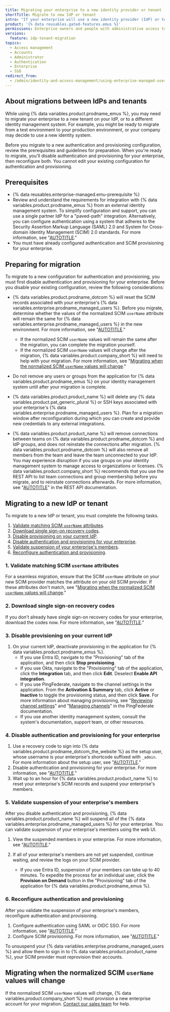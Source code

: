 ```yaml
---
title: Migrating your enterprise to a new identity provider or tenant
shortTitle: Migrate to new IdP or tenant
intro: "If your enterprise will use a new identity provider (IdP) or tenant for authentication and provisioning after you initially configure Security Assertion Markup Language (SAML) or OpenID Connect (OIDC) and SCIM, you can migrate to a new configuration."
product: '{% data reusables.gated-features.emus %}'
permissions: Enterprise owners and people with administrative access to your IdP can migrate your enterprise to a new IdP or tenant.
versions:
  feature: idp-tenant-migration
topics:
  - Access management
  - Accounts
  - Administrator
  - Authentication
  - Enterprise
  - SSO
redirect_from:
  - /admin/identity-and-access-management/using-enterprise-managed-users-for-iam/migrating-your-enterprise-to-a-new-identity-provider-or-tenant
---
```


## About migrations between IdPs and tenants

While using {% data variables.product.prodname_emus %}, you may need to migrate your enterprise to a new tenant on your IdP, or to a different identity management system. For example, you might be ready to migrate from a test environment to your production environment, or your company may decide to use a new identity system.

Before you migrate to a new authentication and provisioning configuration, review the prerequisites and guidelines for preparation. When you're ready to migrate, you'll disable authentication and provisioning for your enterprise, then reconfigure both. You cannot edit your existing configuration for authentication and provisioning.

## Prerequisites

* {% data reusables.enterprise-managed.emu-prerequisite %}
* Review and understand the requirements for integration with {% data variables.product.prodname_emus %} from an external identity management system. To simplify configuration and support, you can use a single partner IdP for a "paved-path" integration. Alternatively, you can configure authentication using a system that adheres to the Security Assertion Markup Language (SAML) 2.0 and System for Cross-domain Identity Management (SCIM) 2.0 standards. For more information, see "[AUTOTITLE](/admin/identity-and-access-management/understanding-iam-for-enterprises/about-enterprise-managed-users#about-authentication-and-user-provisioning)."
* You must have already configured authentication and SCIM provisioning for your enterprise.

## Preparing for migration

To migrate to a new configuration for authentication and provisioning, you must first disable authentication and provisioning for your enterprise. Before you disable your existing configuration, review the following considerations:

* {% data variables.product.prodname_dotcom %} will reset the SCIM records associated with your enterprise's {% data variables.enterprise.prodname_managed_users %}. Before you migrate, determine whether the values of the normalized SCIM `userName` attribute will remain the same for {% data variables.enterprise.prodname_managed_users %} in the new environment. For more information, see "[AUTOTITLE](/admin/identity-and-access-management/iam-configuration-reference/username-considerations-for-external-authentication)."

  * If the normalized SCIM `userName` values will remain the same after the migration, you can complete the migration yourself.
  * If the normalized SCIM `userName` values will change after the migration, {% data variables.product.company_short %} will need to help with your migration. For more information, see "[Migrating when the normalized SCIM `userName` values will change](#migrating-when-the-normalized-scim-username-values-will-change)."
* Do not remove any users or groups from the application for {% data variables.product.prodname_emus %} on your identity management system until after your migration is complete.
* {% data variables.product.product_name %} will delete any {% data variables.product.pat_generic_plural %} or SSH keys associated with your enterprise's {% data variables.enterprise.prodname_managed_users %}. Plan for a migration window after reconfiguration during which you can create and provide new credentials to any external integrations.
* {% data variables.product.product_name %} will remove connections between teams on {% data variables.product.prodname_dotcom %} and IdP groups, and does not reinstate the connections after migration. {% data variables.product.prodname_dotcom %} will also remove all members from the team and leave the team unconnected to your IdP. You may experience disruption if you use groups on your identity management system to manage access to organizations or licenses. {% data variables.product.company_short %} recommends that you use the REST API to list team connections and group membership before you migrate, and to reinstate connections afterwards. For more information, see "[AUTOTITLE](/rest/teams/external-groups)" in the REST API documentation.

## Migrating to a new IdP or tenant

To migrate to a new IdP or tenant, you must complete the following tasks.

1. [Validate matching SCIM `userName` attributes](#1-validate-matching-scim-username-attributes).
1. [Download single sign-on recovery codes](#2-download-single-sign-on-recovery-codes).
1. [Disable provisioning on your current IdP](#3-disable-provisioning-on-your-current-idp).
1. [Disable authentication and provisioning for your enterprise](#4-disable-authentication-and-provisioning-for-your-enterprise).
1. [Validate suspension of your enterprise's members](#5-validate-suspension-of-your-enterprises-members).
1. [Reconfigure authentication and provisioning](#6-reconfigure-authentication-and-provisioning).

### 1. Validate matching SCIM `userName` attributes

For a seamless migration, ensure that the SCIM `userName` attribute on your new SCIM provider matches the attribute on your old SCIM provider. If these attributes don't match, see "[Migrating when the normalized SCIM `userName` values will change](#migrating-when-the-normalized-scim-username-values-will-change)."

### 2. Download single sign-on recovery codes

If you don't already have single sign-on recovery codes for your enterprise, download the codes now. For more information, see "[AUTOTITLE](/admin/identity-and-access-management/managing-recovery-codes-for-your-enterprise/downloading-your-enterprise-accounts-single-sign-on-recovery-codes)."

### 3. Disable provisioning on your current IdP

1. On your current IdP, deactivate provisioning in the application for {% data variables.product.prodname_emus %}.
    * If you use Entra ID, navigate to the "Provisioning" tab of the application, and then click **Stop provisioning**.
    * If you use Okta, navigate to the "Provisioning" tab of the application, click the **Integration** tab, and then click **Edit**. Deselect **Enable API integration**.
    * If you use PingFederate, navigate to the channel settings in the application. From the **Activation & Summary** tab, click **Active** or **Inactive** to toggle the provisioning status, and then click **Save**. For more information about managing provisioning, see "[Reviewing channel settings](https://docs.pingidentity.com/r/en-us/pingfederate-112/help_saaschanneltasklet_saasactivationstate)" and "[Managing channels](https://docs.pingidentity.com/r/en-us/pingfederate-112/help_saasmanagementtasklet_saasmanagementstate)" in the PingFederate documentation.
    * If you use another identity management system, consult the system's documentation, support team, or other resources.

### 4. Disable authentication and provisioning for your enterprise

1. Use a recovery code to sign into {% data variables.product.prodname_dotcom_the_website %} as the setup user, whose username is your enterprise's shortcode suffixed with `_admin`. For more information about the setup user, see "[AUTOTITLE](/admin/identity-and-access-management/understanding-iam-for-enterprises/getting-started-with-enterprise-managed-users)."
1. Disable authentication and provisioning for your enterprise. For more information, see "[AUTOTITLE](/admin/identity-and-access-management/configuring-authentication-for-enterprise-managed-users/disabling-authentication-for-enterprise-managed-users#disabling-authentication)."
1. Wait up to an hour for {% data variables.product.product_name %} to reset your enterprise's SCIM records and suspend your enterprise's members.

### 5. Validate suspension of your enterprise's members

After you disable authentication and provisioning, {% data variables.product.product_name %} will suspend all of the {% data variables.enterprise.prodname_managed_users %} for your enterprise. You can validate suspension of your enterprise's members using the web UI.

1. View the suspended members in your enterprise. For more information, see "[AUTOTITLE](/admin/managing-accounts-and-repositories/managing-users-in-your-enterprise/viewing-people-in-your-enterprise#viewing-suspended-members-in-an-enterprise-with-managed-users)."
1. If all of your enterprise's members are not yet suspended, continue waiting, and review the logs on your SCIM provider.

   * If you use Entra ID, suspension of your members can take up to 40 minutes. To expedite the process for an individual user, click the **Provision on Demand** button in the "Provisioning" tab of the application for {% data variables.product.prodname_emus %}.

### 6. Reconfigure authentication and provisioning

After you validate the suspension of your enterprise's members, reconfigure authentication and provisioning.

1. Configure authentication using SAML or OIDC SSO. For more information, see "[AUTOTITLE](/admin/identity-and-access-management/configuring-authentication-for-enterprise-managed-users)."
1. Configure SCIM provisioning. For more information, see "[AUTOTITLE](/admin/identity-and-access-management/provisioning-user-accounts-for-enterprise-managed-users/configuring-scim-provisioning-for-enterprise-managed-users)."

To unsuspend your {% data variables.enterprise.prodname_managed_users %} and allow them to sign in to {% data variables.product.product_name %}, your SCIM provider must reprovision their accounts.

## Migrating when the normalized SCIM `userName` values will change

If the normalized SCIM `userName` values will change, {% data variables.product.company_short %} must provision a new enterprise account for your migration. [Contact our sales team](https://github.com/enterprise/contact) for help.
